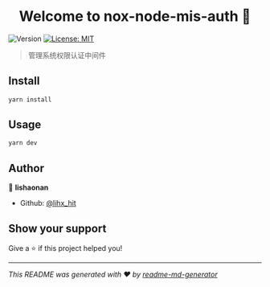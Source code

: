 <h1 align="center">Welcome to nox-node-mis-auth 👋</h1>
<p>
  <img alt="Version" src="https://img.shields.io/badge/version-0.0.1-blue.svg?cacheSeconds=2592000" />
  <a href="#" target="_blank">
    <img alt="License: MIT" src="https://img.shields.io/badge/License-MIT-yellow.svg" />
  </a>
</p>

> 管理系统权限认证中间件

## Install

```sh
yarn install
```

## Usage

```sh
yarn dev
```

## Author

👤 **lishaonan**

* Github: [@lihx\_hit](https://github.com/lihx\_hit)

## Show your support

Give a ⭐️ if this project helped you!

***
_This README was generated with ❤️ by [readme-md-generator](https://github.com/kefranabg/readme-md-generator)_